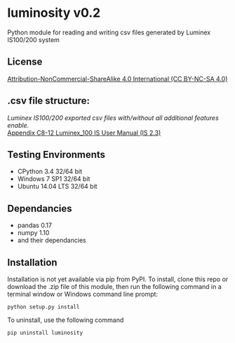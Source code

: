 # luminosity v0.2

Python module for reading and writing csv files generated by Luminex IS100/200 system<br>
## License ##
<a href="https://creativecommons.org/licenses/by-nc-sa/4.0/">Attribution-NonCommercial-ShareAlike 4.0 International (CC BY-NC-SA 4.0)</a>


## .csv file structure: ##
_Luminex IS100/200 exported csv files with/without all additional features enable._<br>
<a href="http://www.appliedcytometry.com/Technotes/System_Operation/Technote_32/Luminex_100_IS_User_Manual_(IS2.3).pdf">Appendix C8-12 Luminex_100 IS User Manual (IS 2.3)</a>

## Testing Environments ##
* CPython 3.4 32/64 bit<br>
* Windows 7 SP1 32/64 bit<br>
* Ubuntu 14.04 LTS 32/64 bit<br>

## Dependancies
* pandas 0.17
* numpy 1.10
* and their dependancies

## Installation ##
Installation is not yet available via pip from PyPI. To install, clone this repo or download the .zip file of this module, then run the following command in a terminal window or Windows command line prompt:

```python setup.py install```

To uninstall, use the following command

```pip uninstall luminosity```

